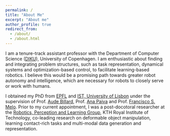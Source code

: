 ```yaml
---
permalink: /
title: "About Me"
excerpt: "About me"
author_profile: true
redirect_from: 
  - /about/
  - /about.html
---
```


I am a tenure-track assistant professor with the Department of Computer Science ([DIKU](https://di.ku.dk/english)), University of Copenhagen. I am enthusiastic about finding and integrating problem structures, such as task representation, dynamical systems and optimization-based control, to facilitate learning-based robotics. I believe this would be a promising path towards greater robot autonomy and intelligence, which are necessary for robots to closely serve or work with humans. 

I obtained my PhD from [EPFL](https://www.epfl.ch/) and [IST, University of Lisbon](https://tecnico.ulisboa.pt/en/) under the supervision of Prof. [Aude Billard](http://lasa.epfl.ch/people/member.php?SCIPER=115671), Prof. [Ana Paiva](https://ana-paiva.com/) and Prof. [Francisco S. Melo](http://gaips.inesc-id.pt/~fmelo/). Prior to my current appointment, I was a post-docotoral researcher at the [Robotics, Perception and Learning Group](https://www.kth.se/rpl), KTH Royal Institute of Technology, co-leading research on deformable object manipulation, learning contact-rich tasks and multi-modal data generation and representation.
